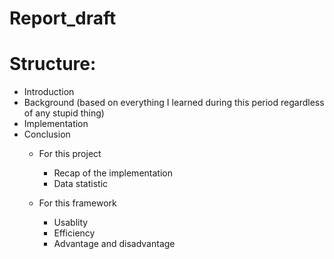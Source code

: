 # Report_draft

# Structure:

- Introduction
- Background (based on everything I learned during this period regardless of any stupid thing)
- Implementation
- Conclusion
	- For this project
		- Recap of the implementation
		- Data statistic
		
	- For this framework
		- Usablity
		- Efficiency
		- Advantage and disadvantage